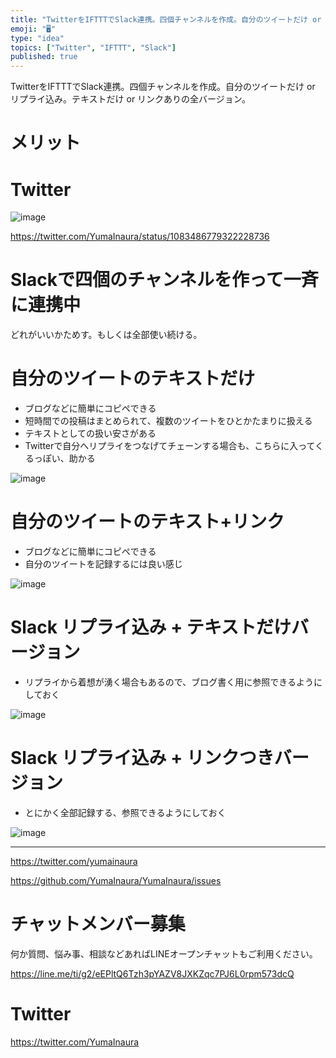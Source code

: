 ```yaml
---
title: "TwitterをIFTTTでSlack連携。四個チャンネルを作成。自分のツイートだけ or リプライ込み。テキストだけ or リンクありの全"
emoji: "🖥"
type: "idea"
topics: ["Twitter", "IFTTT", "Slack"]
published: true
---
```


TwitterをIFTTTでSlack連携。四個チャンネルを作成。自分のツイートだけ or リプライ込み。テキストだけ or リンクありの全バージョン。

# メリット



# Twitter

![image](https://user-images.githubusercontent.com/13635059/51001634-f063b780-1573-11e9-86c9-27eb6e120d9f.png)

https://twitter.com/YumaInaura/status/1083486779322228736

# Slackで四個のチャンネルを作って一斉に連携中

どれがいいかためす。もしくは全部使い続ける。

# 自分のツイートのテキストだけ

- ブログなどに簡単にコピペできる
- 短時間での投稿はまとめられて、複数のツイートをひとかたまりに扱える
- テキストとしての扱い安さがある
- Twitterで自分へリプライをつなげてチェーンする場合も、こちらに入ってくるっぽい、助かる

![image](https://user-images.githubusercontent.com/13635059/51001690-1b4e0b80-1574-11e9-93ae-35860eace504.png)


# 自分のツイートのテキスト+リンク

- ブログなどに簡単にコピペできる
- 自分のツイートを記録するには良い感じ

![image](https://user-images.githubusercontent.com/13635059/51001674-0ffae000-1574-11e9-9781-e5d12cbfdeac.png)

# Slack リプライ込み + テキストだけバージョン

- リプライから着想が湧く場合もあるので、ブログ書く用に参照できるようにしておく

![image](https://user-images.githubusercontent.com/13635059/51001743-53ede500-1574-11e9-97ca-f8230afd2288.png)

# Slack リプライ込み +  リンクつきバージョン

- とにかく全部記録する、参照できるようにしておく

![image](https://user-images.githubusercontent.com/13635059/51001719-39b40700-1574-11e9-9c13-eb113580a08b.png)

---

https://twitter.com/yumainaura

https://github.com/YumaInaura/YumaInaura/issues









<!-- Update From Qiita API -->

# チャットメンバー募集


何か質問、悩み事、相談などあればLINEオープンチャットもご利用ください。

https://line.me/ti/g2/eEPltQ6Tzh3pYAZV8JXKZqc7PJ6L0rpm573dcQ





# Twitter


https://twitter.com/YumaInaura


<!-- Update From Qiita API -->


